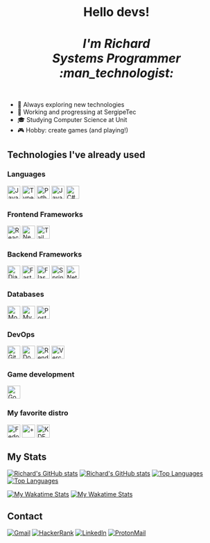<div align="center">
  <h1> Hello devs!
  <div>
    <h5>
      I'm Richard <br>
      Systems Programmer :man_technologist:
    </h5>
  </div>
  </h1>
</div>

- :thinking: Always exploring new technologies
- :rocket: Working and progressing at SergipeTec
- :mortar_board: Studying Computer Science at Unit
- :video_game: Hobby: create games (and playing!)

## Technologies I've already used

<div>
  <h3> Languages </h3>
  <img src="https://img.shields.io/badge/JavaScript-F7DF1E?style=for-the-badge&logo=javascript&logoColor=black" alt="JavaScript" height="30px">
  <img src="https://img.shields.io/badge/TypeScript-007ACC?style=for-the-badge&logo=typescript&logoColor=white" alt="TypeScript" height="30px">
  <img src="https://img.shields.io/badge/Python-FFD43B?style=for-the-badge&logo=python&logoColor=blue" alt="Python" height="30px">
  <img src="https://img.shields.io/badge/Java-F80000?style=for-the-badge&logo=coffeescript&logoColor=white" alt="Java" height="30px">
  <img src="https://img.shields.io/badge/C%23-7F3788?style=for-the-badge&logo=sharp&logoColor=white" alt="C#" height="30px">
  
  <h3> Frontend Frameworks </h3>
  <img src="https://img.shields.io/badge/React-20232A?style=for-the-badge&logo=react&logoColor=61DAFB" alt="React" height="30px">
  <img src="https://img.shields.io/badge/next%20js-000000?style=for-the-badge&logo=nextdotjs&logoColor=white" alt="Next.js" height="30px">
  <img src="https://img.shields.io/badge/Tailwind%20CSS-06B6D4?logo=tailwindcss&logoColor=fff&style=for-the-badge" alt="Tailwind CSS" height="30px">
  
  <h3> Backend Frameworks </h3>
  <img src="https://img.shields.io/badge/Django-092E20?style=for-the-badge&logo=django&logoColor=green" alt="Django" height="30px">
  <img src="https://img.shields.io/badge/fastapi-109989?style=for-the-badge&logo=FASTAPI&logoColor=white" alt="FastAPI" height="30px">
  <img src="https://img.shields.io/badge/Flask-000000?style=for-the-badge&logo=flask&logoColor=white" alt="Flask" height="30px">
  <img src="https://img.shields.io/badge/Spring_Boot-F2F4F9?style=for-the-badge&logo=spring-boot" alt="Spring Boot" height="30px">
  <img src="https://img.shields.io/badge/.NET-512BD4?style=for-the-badge&logo=dotnet&logoColor=white" alt=".Net" height="30px">
  
  <h3> Databases </h3>
  <img src="https://img.shields.io/badge/MongoDB-4EA94B?style=for-the-badge&logo=mongodb&logoColor=white" alt="MongoDB" height="30px">
  <img src="https://img.shields.io/badge/MySQL-005C84?style=for-the-badge&logo=mysql&logoColor=white" alt="MySQL" height="30px">
  <img src="https://img.shields.io/badge/PostgreSQL-4169E1?style=for-the-badge&logo=postgresql&logoColor=white" alt="PostgreSQL" height="30px">
  
  <h3> DevOps </h3>
  <img src="https://img.shields.io/badge/Git-F05032?logo=git&logoColor=fff&style=for-the-badge" alt="Git" height="30px">
  <img src="https://img.shields.io/badge/Docker-2496ED?logo=docker&logoColor=fff&style=for-the-badge" alt="Docker" height="30px">
  <img src="https://img.shields.io/badge/Render-46E3B7?style=for-the-badge&logo=render&logoColor=white" alt="Render" height="30px">
  <img src="https://img.shields.io/badge/Vercel-000000?style=for-the-badge&logo=vercel&logoColor=white" alt="Vercel" height="30px">
  
  <h3> Game development </h3>
  <img src="https://img.shields.io/badge/Godot-478CBF?style=for-the-badge&logo=GodotEngine&logoColor=white" alt="Godot" height="30px">
  
  <h3> My favorite distro </h3>
  <img src="https://img.shields.io/badge/Fedora-51A2DA?logo=fedora&logoColor=white&style=for-the-badge" alt="Fedora" height="30px">
  <img src="https://img.shields.io/badge/%2B-379DE6?&style=for-the-badge" alt="+" height="30px">
  <img src="https://img.shields.io/badge/KDE_Plasma-1D99F3?logo=kde&logoColor=white&style=for-the-badge" alt="KDE Plasma" height="30px">
</div>

## My Stats

[![Richard's GitHub stats](https://github-readme-stats.vercel.app/api?username=RichardSouzza&theme=github_light)](https://github.com/RichardSouzza#gh-light-mode-only)
[![Richard's GitHub stats](https://github-readme-stats.vercel.app/api?username=RichardSouzza&theme=github_dark)](https://github.com/RichardSouzza#gh-dark-mode-only)
[![Top Languages](https://github-readme-stats.vercel.app/api/top-langs/?username=RichardSouzza&layout=compact&langs_count=8&theme=github_light)](https://github.com/RichardSouzza#gh-light-mode-only)
[![Top Languages](https://github-readme-stats.vercel.app/api/top-langs/?username=RichardSouzza&layout=compact&langs_count=8&theme=github_dark)](https://github.com/RichardSouzza#gh-dark-mode-only)

[![My Wakatime Stats](https://github-readme-stats.vercel.app/api/wakatime?username=richardsouzza&layout=compact&langs_count=12&theme=github_light)](https://github.com/RichardSouzza#gh-light-mode-only)
[![My Wakatime Stats](https://github-readme-stats.vercel.app/api/wakatime?username=richardsouzza&layout=compact&langs_count=12&theme=github_dark)](https://github.com/RichardSouzza#gh-dark-mode-only)

## Contact

[![Gmail](https://img.shields.io/badge/Gmail-EA4335?logo=gmail&logoColor=fff&style=for-the-badge)](mailto:souzza.richard25@gmail.com)
[![HackerRank](https://img.shields.io/badge/HackerRank-00EA64?logo=hackerrank&logoColor=fff&style=for-the-badge)](https://www.hackerrank.com/richardsouza)
[![LinkedIn](https://img.shields.io/badge/LinkedIn-0A66C2?logo=linkedin&logoColor=fff&style=for-the-badge)](https://www.linkedin.com/in/richardsouzza)
[![ProtonMail](https://img.shields.io/badge/Proton%20Mail-6D4AFF?logo=protonmail&logoColor=fff&style=for-the-badge)](mailto:richard.souzza@proton.me)
